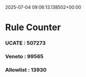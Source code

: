 2025-07-04 09:06:13.138502+00:00
# Rule Counter 
 ### UCATE : 507273

 ### Veneto : 99565

 ### Allowlist : 13930